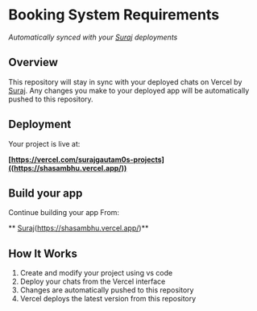 # Booking System Requirements

*Automatically synced with your [Suraj](https://www.veshrajgautam.com.np/) deployments*


## Overview

This repository will stay in sync with your deployed chats on Vercel by [Suraj](https://www.veshrajgautam.com.np/).
Any changes you make to your deployed app will be automatically pushed to this repository.

## Deployment

Your project is live at:

**[https://vercel.com/surajgautam0s-projects]((https://shasambhu.vercel.app/))**

## Build your app

Continue building your app From:

** [Suraj](https://www.veshrajgautam.com.np/)(https://shasambhu.vercel.app/)**

## How It Works

1. Create and modify your project using vs code
2. Deploy your chats from the Vercel interface
3. Changes are automatically pushed to this repository
4. Vercel deploys the latest version from this repository
